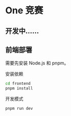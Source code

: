 # One 竞赛

## 开发中……

## 前端部署

需要先安装 Node.js 和 pnpm。

安装依赖

```bash
cd frontend
pnpm install
```

开发模式

```bash
pnpm run dev
```
